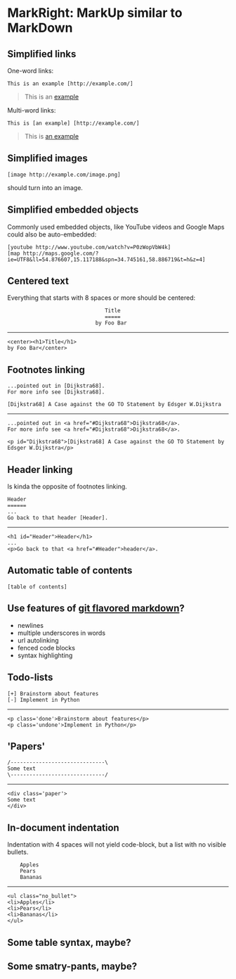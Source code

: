 MarkRight: MarkUp similar to MarkDown
==============================

## Simplified links

One-word links:

    This is an example [http://example.com/]

> This is an [example](http://example.com/)

Multi-word links:

    This is [an example] [http://example.com/]

> This is [an example](http://example.com/)

## Simplified images

    [image http://example.com/image.png]

should turn into an image.

## Simplified embedded objects

Commonly used embedded objects, like YouTube videos and Google Maps could also be auto-embedded:

    [youtube http://www.youtube.com/watch?v=P0zWopVbW4k]
    [map http://maps.google.com/?ie=UTF8&ll=54.876607,15.117188&spn=34.745161,58.886719&t=h&z=4]

## Centered text

Everything that starts with 8 spaces or more should be centered:

                                   Title                               
                                   =====
                                by Foo Bar

***

    <center><h1>Title</h1> 
    by Foo Bar</center>

## Footnotes linking

    ...pointed out in [Dijkstra68].
    For more info see [Dijkstra68].

    [Dijkstra68] A Case against the GO TO Statement by Edsger W.Dijkstra

***

    ...pointed out in <a href="#Dijkstra68">Dijkstra68</a>.
    For more info see <a href="#Dijkstra68">Dijkstra68</a>.
   
    <p id="Dijkstra68">[Dijkstra68] A Case against the GO TO Statement by Edsger W.Dijkstra</p>

## Header linking

Is kinda the opposite of footnotes linking.

    Header
    ======
    ...
    Go back to that header [Header].

***

    <h1 id="Header">Header</h1>
    ...
    <p>Go back to that <a href="#Header">header</a>.
 
## Automatic table of contents

    [table of contents]

## Use features of [git flavored markdown](https://github.com/blog/832-rolling-out-the-redcarpet)? 
 - newlines
 - multiple underscores in words
 - url autolinking
 - fenced code blocks
 - syntax highlighting

## Todo-lists

    [+] Brainstorm about features
    [-] Implement in Python

***

    <p class='done'>Brainstorm about features</p>
    <p class='undone'>Implement in Python</p>

## 'Papers'

    /------------------------------\
    Some text
    \------------------------------/

***

    <div class='paper'>
    Some text
    </div>

## In-document indentation

Indentation with 4 spaces will not yield code-block, but a list with no visible bullets.

        Apples
        Pears
        Bananas

***

    <ul class="no_bullet">
    <li>Apples</li>
    <li>Pears</li>
    <li>Bananas</li>
    </ul>

## Some table syntax, maybe?

## Some smatry-pants, maybe?